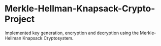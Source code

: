 # Merkle-Hellman-Knapsack-Crypto-Project
Implemented key generation, encryption and decryption using the Merkle-Hellman Knapsack Cryptosystem.
